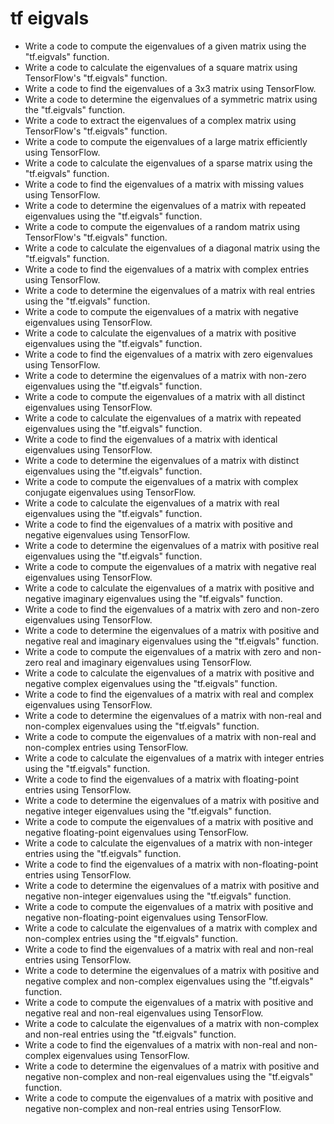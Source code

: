 # tf eigvals

- Write a code to compute the eigenvalues of a given matrix using the "tf.eigvals" function.
- Write a code to calculate the eigenvalues of a square matrix using TensorFlow's "tf.eigvals" function.
- Write a code to find the eigenvalues of a 3x3 matrix using TensorFlow.
- Write a code to determine the eigenvalues of a symmetric matrix using the "tf.eigvals" function.
- Write a code to extract the eigenvalues of a complex matrix using TensorFlow's "tf.eigvals" function.
- Write a code to compute the eigenvalues of a large matrix efficiently using TensorFlow.
- Write a code to calculate the eigenvalues of a sparse matrix using the "tf.eigvals" function.
- Write a code to find the eigenvalues of a matrix with missing values using TensorFlow.
- Write a code to determine the eigenvalues of a matrix with repeated eigenvalues using the "tf.eigvals" function.
- Write a code to compute the eigenvalues of a random matrix using TensorFlow's "tf.eigvals" function.
- Write a code to calculate the eigenvalues of a diagonal matrix using the "tf.eigvals" function.
- Write a code to find the eigenvalues of a matrix with complex entries using TensorFlow.
- Write a code to determine the eigenvalues of a matrix with real entries using the "tf.eigvals" function.
- Write a code to compute the eigenvalues of a matrix with negative eigenvalues using TensorFlow.
- Write a code to calculate the eigenvalues of a matrix with positive eigenvalues using the "tf.eigvals" function.
- Write a code to find the eigenvalues of a matrix with zero eigenvalues using TensorFlow.
- Write a code to determine the eigenvalues of a matrix with non-zero eigenvalues using the "tf.eigvals" function.
- Write a code to compute the eigenvalues of a matrix with all distinct eigenvalues using TensorFlow.
- Write a code to calculate the eigenvalues of a matrix with repeated eigenvalues using the "tf.eigvals" function.
- Write a code to find the eigenvalues of a matrix with identical eigenvalues using TensorFlow.
- Write a code to determine the eigenvalues of a matrix with distinct eigenvalues using the "tf.eigvals" function.
- Write a code to compute the eigenvalues of a matrix with complex conjugate eigenvalues using TensorFlow.
- Write a code to calculate the eigenvalues of a matrix with real eigenvalues using the "tf.eigvals" function.
- Write a code to find the eigenvalues of a matrix with positive and negative eigenvalues using TensorFlow.
- Write a code to determine the eigenvalues of a matrix with positive real eigenvalues using the "tf.eigvals" function.
- Write a code to compute the eigenvalues of a matrix with negative real eigenvalues using TensorFlow.
- Write a code to calculate the eigenvalues of a matrix with positive and negative imaginary eigenvalues using the "tf.eigvals" function.
- Write a code to find the eigenvalues of a matrix with zero and non-zero eigenvalues using TensorFlow.
- Write a code to determine the eigenvalues of a matrix with positive and negative real and imaginary eigenvalues using the "tf.eigvals" function.
- Write a code to compute the eigenvalues of a matrix with zero and non-zero real and imaginary eigenvalues using TensorFlow.
- Write a code to calculate the eigenvalues of a matrix with positive and negative complex eigenvalues using the "tf.eigvals" function.
- Write a code to find the eigenvalues of a matrix with real and complex eigenvalues using TensorFlow.
- Write a code to determine the eigenvalues of a matrix with non-real and non-complex eigenvalues using the "tf.eigvals" function.
- Write a code to compute the eigenvalues of a matrix with non-real and non-complex entries using TensorFlow.
- Write a code to calculate the eigenvalues of a matrix with integer entries using the "tf.eigvals" function.
- Write a code to find the eigenvalues of a matrix with floating-point entries using TensorFlow.
- Write a code to determine the eigenvalues of a matrix with positive and negative integer eigenvalues using the "tf.eigvals" function.
- Write a code to compute the eigenvalues of a matrix with positive and negative floating-point eigenvalues using TensorFlow.
- Write a code to calculate the eigenvalues of a matrix with non-integer entries using the "tf.eigvals" function.
- Write a code to find the eigenvalues of a matrix with non-floating-point entries using TensorFlow.
- Write a code to determine the eigenvalues of a matrix with positive and negative non-integer eigenvalues using the "tf.eigvals" function.
- Write a code to compute the eigenvalues of a matrix with positive and negative non-floating-point eigenvalues using TensorFlow.
- Write a code to calculate the eigenvalues of a matrix with complex and non-complex entries using the "tf.eigvals" function.
- Write a code to find the eigenvalues of a matrix with real and non-real entries using TensorFlow.
- Write a code to determine the eigenvalues of a matrix with positive and negative complex and non-complex eigenvalues using the "tf.eigvals" function.
- Write a code to compute the eigenvalues of a matrix with positive and negative real and non-real eigenvalues using TensorFlow.
- Write a code to calculate the eigenvalues of a matrix with non-complex and non-real entries using the "tf.eigvals" function.
- Write a code to find the eigenvalues of a matrix with non-real and non-complex eigenvalues using TensorFlow.
- Write a code to determine the eigenvalues of a matrix with positive and negative non-complex and non-real eigenvalues using the "tf.eigvals" function.
- Write a code to compute the eigenvalues of a matrix with positive and negative non-complex and non-real entries using TensorFlow.